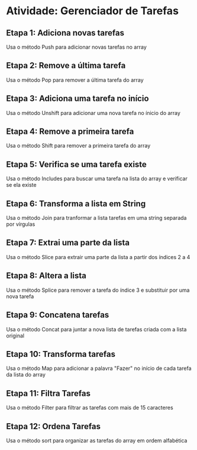 # Atividade: Gerenciador de Tarefas

## Etapa 1: Adiciona novas tarefas
Usa o método Push para adicionar novas tarefas no array

## Etapa 2: Remove a última tarefa
Usa o método Pop para remover a última tarefa do array

## Etapa 3: Adiciona uma tarefa no início
Usa o método Unshift para adicionar uma nova tarefa no ínicio do array

## Etapa 4: Remove a primeira tarefa
Usa o método Shift para remover a primeira tarefa do array

## Etapa 5: Verifica se uma tarefa existe
Usa o método Includes para buscar uma tarefa na lista do array e verificar se ela existe

## Etapa 6: Transforma a lista em String
Usa o método Join para tranformar a lista tarefas em uma string separada por vírgulas

## Etapa 7: Extrai uma parte da lista
Usa o método Slice para extrair uma parte da lista a partir dos índices 2 a 4

## Etapa 8: Altera a lista
Usa o método Splice para remover a tarefa do índice 3 e substituir por uma nova tarefa

## Etapa 9: Concatena tarefas
Usa o método Concat para juntar a nova lista de tarefas criada com a lista original

## Etapa 10: Transforma tarefas
Usa o método Map para adicionar a palavra "Fazer" no início de cada tarefa da lista do array

## Etapa 11: Filtra Tarefas
Usa o método Filter para filtrar as tarefas com mais de 15 caracteres

## Etapa 12: Ordena Tarefas
Usa o método sort para organizar as tarefas do array em ordem alfabética
